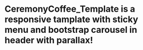 # CeremonyCoffee_Template is a responsive tamplate with sticky menu and bootstrap carousel in header with parallax!
